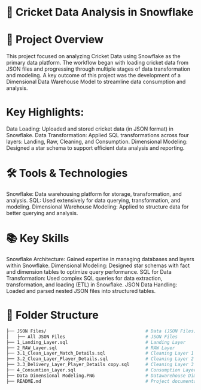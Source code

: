 # 🏏 Cricket Data Analysis in Snowflake

# 🌟 Project Overview
This project focused on analyzing Cricket Data using Snowflake as the primary data platform. The workflow began with loading cricket data from JSON files and progressing through multiple stages of data transformation and modeling. A key outcome of this project was the development of a Dimensional Data Warehouse Model to streamline data consumption and analysis.

# Key Highlights:
Data Loading: Uploaded and stored cricket data (in JSON format) in Snowflake.
Data Transformation: Applied SQL transformations across four layers: Landing, Raw, Cleaning, and Consumption.
Dimensional Modeling: Designed a star schema to support efficient data analysis and reporting.

# 🛠️ Tools & Technologies
Snowflake: Data warehousing platform for storage, transformation, and analysis.
SQL: Used extensively for data querying, transformation, and modeling.
Dimensional Warehouse Modeling: Applied to structure data for better querying and analysis.

# 📚 Key Skills
Snowflake Architecture: Gained expertise in managing databases and layers within Snowflake.
Dimensional Modeling: Designed star schemas with fact and dimension tables to optimize query performance.
SQL for Data Transformation: Used complex SQL queries for data extraction, transformation, and loading (ETL) in Snowflake.
JSON Data Handling: Loaded and parsed nested JSON files into structured tables.

# 📂 Folder Structure
```bash
├── JSON Files/                                     # Data (JSON Files) uploaded to Snowflake
│   ├── All JSON Files                              # JSON Files
├── 1_Landing_Layer.sql                             # Landing Layer
├── 2_RAW_Layer.sql                                 # RAW Layer
├── 3.1_Clean_Layer_Match_Details.sql               # Cleaning Layer 1
├── 3.2_Clean_Layer_Player_Details.sql              # Cleaning Layer 2
├── 3.3_Delivery_Layer_Player_Details copy.sql      # Cleaning Layer 3
├── 4_Consumtion_Layer.sql                          # Consumption Layer
├── Data Dimensional Modeling.PNG                   # Datawarehouse Dimensional Model
├── README.md                                       # Project documentation (this file)
```
